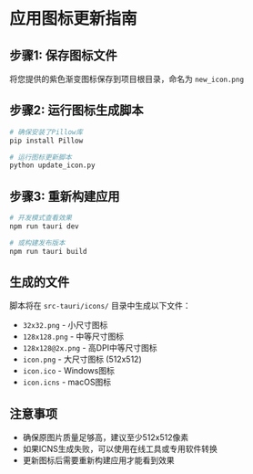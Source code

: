 # 应用图标更新指南

## 步骤1: 保存图标文件
将您提供的紫色渐变图标保存到项目根目录，命名为 `new_icon.png`

## 步骤2: 运行图标生成脚本
```bash
# 确保安装了Pillow库
pip install Pillow

# 运行图标更新脚本
python update_icon.py
```

## 步骤3: 重新构建应用
```bash
# 开发模式查看效果
npm run tauri dev

# 或构建发布版本
npm run tauri build
```

## 生成的文件
脚本将在 `src-tauri/icons/` 目录中生成以下文件：
- `32x32.png` - 小尺寸图标
- `128x128.png` - 中等尺寸图标  
- `128x128@2x.png` - 高DPI中等尺寸图标
- `icon.png` - 大尺寸图标 (512x512)
- `icon.ico` - Windows图标
- `icon.icns` - macOS图标

## 注意事项
- 确保原图片质量足够高，建议至少512x512像素
- 如果ICNS生成失败，可以使用在线工具或专用软件转换
- 更新图标后需要重新构建应用才能看到效果